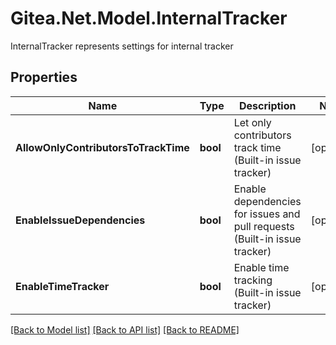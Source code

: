 # Gitea.Net.Model.InternalTracker
InternalTracker represents settings for internal tracker

## Properties

Name | Type | Description | Notes
------------ | ------------- | ------------- | -------------
**AllowOnlyContributorsToTrackTime** | **bool** | Let only contributors track time (Built-in issue tracker) | [optional] 
**EnableIssueDependencies** | **bool** | Enable dependencies for issues and pull requests (Built-in issue tracker) | [optional] 
**EnableTimeTracker** | **bool** | Enable time tracking (Built-in issue tracker) | [optional] 

[[Back to Model list]](../README.md#documentation-for-models) [[Back to API list]](../README.md#documentation-for-api-endpoints) [[Back to README]](../README.md)

